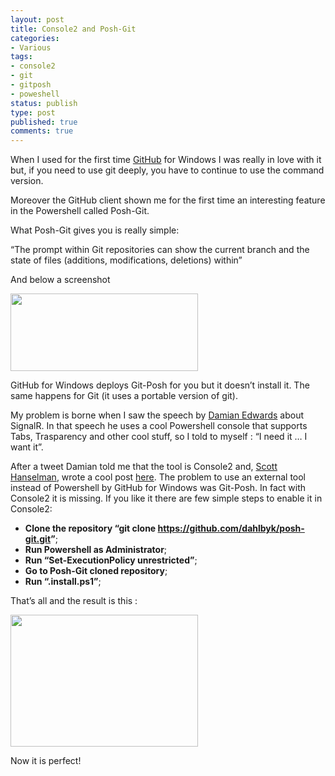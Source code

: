 ```yaml
---
layout: post
title: Console2 and Posh-Git
categories:
- Various
tags:
- console2
- git
- gitposh
- poweshell
status: publish
type: post
published: true
comments: true
---
```

When I used for the first time <a title="GitHub web site" href="http://github.com">GitHub</a> for Windows I was really in love with it but, if you need to use git deeply, you have to continue to use the command version.

Moreover the GitHub client shown me for the first time an interesting feature in the Powershell called Posh-Git.

What Posh-Git gives you is really simple:

“The prompt within Git repositories can show the current branch and the state of files (additions, modifications, deletions) within”

And below a screenshot

<a href="{{ siteurl }}/assets/2012/07/1.png"><img class="size-medium wp-image-672 alignnone" title="1" src="{{ siteurl }}/assets/2012/07/1-300x124.png" alt="" width="300" height="124" /></a>

GitHub for Windows deploys Git-Posh for you but it doesn’t install it. The same happens for Git (it uses a portable version of git).

My problem is borne when I saw the speech by <a href="http://damianedwards.wordpress.com/">Damian Edwards</a> about SignalR. In that speech he uses a cool Powershell console that supports Tabs, Trasparency and other cool stuff, so I told to myself : “I need it … I want it”.

After a tweet Damian told me that the tool is Console2 and, <a href="http://www.hanselman.com/">Scott Hanselman</a>, wrote a cool post <a href="http://www.hanselman.com/blog/Console2ABetterWindowsCommandPrompt.aspx">here</a>. The problem to use an external tool instead of Powershell by GitHub for Windows was Git-Posh. In fact with Console2 it is missing.
If you like it there are few simple steps to enable it in Console2:
<ul>
	<li><strong>Clone the repository “git clone <a href="https://github.com/dahlbyk/posh-git.git">https://github.com/dahlbyk/posh-git.git</a>”</strong>;</li>
	<li><strong>Run Powershell as Administrator</strong>;</li>
	<li><strong>Run “Set-ExecutionPolicy unrestricted”</strong>;</li>
	<li><strong>Go to Posh-Git cloned repository</strong>;</li>
	<li><strong>Run “.install.ps1”</strong>;</li>
</ul>
That’s all and the result is this :

<a href="{{ siteurl }}/assets/2012/07/2.png"><img class="size-medium wp-image-673 alignnone" title="2" src="{{ siteurl }}/assets/2012/07/2-300x211.png" alt="" width="300" height="211" /></a>

Now it is perfect!
